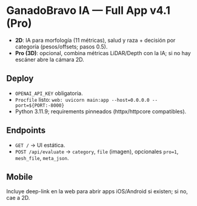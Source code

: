 # GanadoBravo IA — Full App v4.1 (Pro)

- **2D**: IA para morfología (11 métricas), salud y raza + decisión por categoría (pesos/offsets; pasos 0.5).
- **Pro (3D)**: opcional, combina métricas LiDAR/Depth con la IA; si no hay escáner abre la cámara 2D.

## Deploy
- `OPENAI_API_KEY` obligatoria.
- `Procfile` listo: `web: uvicorn main:app --host=0.0.0.0 --port=${PORT:-8000}`
- Python 3.11.9; requirements pinneados (httpx/httpcore compatibles).

## Endpoints
- `GET /` → UI estática.
- `POST /api/evaluate` → `category`, `file` (imagen), opcionales `pro=1`, `mesh_file`, `meta_json`.

## Mobile
Incluye deep-link en la web para abrir apps iOS/Android si existen; si no, cae a 2D.
